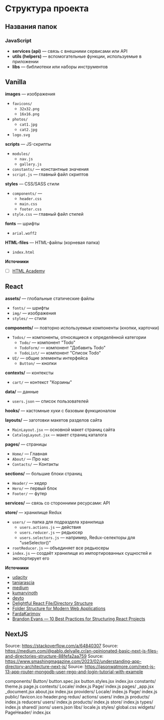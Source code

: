 # Структура проекта

## Названия папок
### JavaScript
- **services (api)** — связь с внешними сервисами или API
- **utils (helpers)** — вспомогательные функции, используемые в приложении
- **libs** — библиотеки или наборы инструментов


## Vanilla
**images** — изображения
- `favicons/`
  - `32x32.png`
  - `16x16.png`
- `photos/`
  - `cat1.jpg`
  - `cat2.jpg`
- `logo.svg`

**scripts** — JS-скрипты
- `modules/`
  - `nav.js`
  - `gallery.js`
- `constants/` — константные значения
- `script.js` — главный файл скриптов

**styles** — CSS/SASS стили
- `components/` —
  - `header.css`
  - `main.css`
  - `footer.css`
- `style.css` — главный файл стилей

**fonts** — шрифты
- `arial.woff2`

**HTML-files** — HTML-файлы (корневая папка)
- `index.html`

**Источники**
- [ ] [HTML Academy](https://codeguide.academy/html-css.html#grouping)



## React
**assets/** — глобальные статические файлы
- `fonts/` — шрифты
- `img/` — изображения
- `styles/` — стили

**components/** — повторно используемые компоненты (кнопки, карточки)
- `Todos/` — компоненты, относящиеся к определённой категории
  - `Todo/` — компонент "Todo"
  - `TodoForm/` — компонент "Добавить Todo"
  - `TodoList/` — компонент "Список Todo"
- `UI/` — общие элементы интерфейса
  - `Button/` — кнопки

**contexts/** — контексты
- `cart/` — контекст "Корзины"

**data/** — данные
- `users.json` — список пользователей

**hooks/** — кастомные хуки с базовым функционалом

**layouts/** — заготовки макетов разделов сайта
- `MainLayout.jsx` — основной макет страниц сайта
- `CatalogLayout.jsx` — макет страниц каталога

**pages/** — страницы
- `Home/` — Главная
- `About/` — Про нас
- `Contacts/` — Контакты

**sections/** — большие блоки страниц
- `Header/` — хедер
- `Hero/` — первый блок
- `Footer/` — футер

**services/** — связь со сторонними ресурсами: API

**store/** — хранилище Redux
  - `users/` — папка для подраздела хранилища
    - `users.actions.js` — действия
    - `users.reducer.js` — редьюсер
    - `users.selectors.js` — например, Redux-селекторы для "useSelector()"
  - `rootReducer.js` — объединяет все редьюсеры
  - `index.js` — создаёт хранилище из импортированных сущностей и экспортирует его

**Источники**
- [udacity](https://engineering.udacity.com/react-folder-structure-for-enterprise-level-applications-f8384eff162b)
- [taniarascia](https://www.taniarascia.com/react-architecture-directory-structure/)
- [medium](https://medium.com/swlh/demystifying-the-folder-structure-of-a-react-app-c60b29d90836)
- [kumarvinoth](https://medium.com/@kumarvinoth/finally-a-better-react-js-folder-structure-821a2210835)
- [devto](https://dev.to/admantium/structuring-react-components-n6g)
- [Delightful React File/Directory Structure](https://www.joshwcomeau.com/react/file-structure/)
- [Folder Structure for Modern Web Applications](https://dev.to/noruwa/folder-structure-for-modern-web-applications-4d11)
- [FardaKarimov](https://javascript.plainenglish.io/best-practices-for-structuring-your-react-project-folders-89f281970bcd)
- [Brandon Evans — 10 Best Practices for Structuring React Projects](https://blog.bitsrc.io/10-best-practices-for-structuring-react-projects-426ae8b1af43)



## NextJS
Source: https://stackoverflow.com/a/64840307
Source: https://medium.com/@pablo.delvalle.cr/an-opinionated-basic-next-js-files-and-directories-structure-88fefa2aa759
Source: https://www.smashingmagazine.com/2023/02/understanding-app-directory-architecture-next-js/
Source: https://jasonwatmore.com/next-js-13-app-router-mongodb-user-rego-and-login-tutorial-with-example

components/
    Button/
        button.spec.jsx
        button.styles.jsx
        index.jsx
constants/
    theme.js
    page.js
contexts/
    Locale/
        index.js
    Page/
        index.js
pages/
    _app.jsx
    _document.jsx
    about.jsx
    index.jsx
providers/
    Locale/
        index.js
    Page/
        index.js
public/
    favicon.ico
    header.png
redux/
    actions/
        users/
          index.js
        products/
          index.js
    reducers/
        users/
          index.js
        products/
          index.js
    store/
        index.js
    types/
        index.js
shared/
    jsons/
        users.json
    libs/
        locale.js
    styles/
        global.css
widgets/
    PageHeader/
        index.jsx
